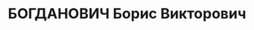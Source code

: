 ---
title: БОГДАНОВИЧ Борис Викторович
description: "Род. 15.06.1910, Полтавская обл., Миргородский р-н, с. Камышино, украинец,\
  \ обр.: высшее, б/п. Проживал: г. Киев, ул. Ильинская, 20 - 2. Доцент физ.-мат фак.\
  \ Киев.гос.университета и преподаватель физики школы №7 г.Киева \n  Арестован 4\
  \ отд.УГБ НКВД УССР 23.10.1937. Обв. по ст. 54-8, 11 УК УССР. Приговор: ВК ВС СССР,\
  \ 21.12.1937 – ВМН с конфискацией имущества. Расстрелян 22.12.1937, г.Киев. \n \
  \ Реабилитирован ВК ВС СССР 18.11.1958"
---